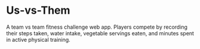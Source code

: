 # Us-vs-Them
A team vs team fitness challenge web app. Players compete by recording their steps taken, water intake, vegetable servings eaten, and minutes spent in active physical training.

